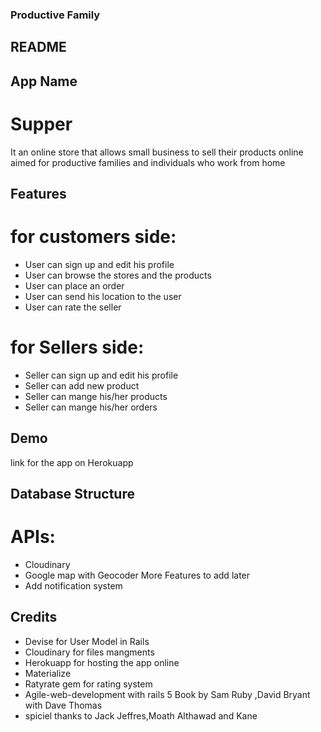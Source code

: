 ### Productive Family
## README

## App Name
# Supper
It an online store that allows small business to sell their products online
aimed for productive families and individuals who work from home
 

## Features
# for customers side:
* User can sign up and edit his profile
* User can browse the stores and the products 
* User can place an order 
* User can send his location to the user
* User can rate the seller
# for Sellers side: 
* Seller can sign up and edit his profile
* Seller can add new product 
* Seller can mange his/her products 
* Seller can mange his/her orders  


## Demo
link for the app on Herokuapp

## Database Structure


# APIs:
* Cloudinary
* Google map with Geocoder
More Features to add later
* Add notification system 


## Credits
* Devise for User Model in Rails
* Cloudinary for files mangments
* Herokuapp for hosting the app online
* Materialize
* Ratyrate gem for rating system 
* Agile-web-development with rails 5 Book by Sam Ruby ,David Bryant with Dave Thomas
* spiciel thanks to Jack Jeffres,Moath Althawad and Kane
 
